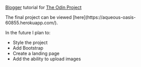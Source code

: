 [Blogger](http://tutorials.jumpstartlab.com/projects/blogger.html) tutorial for [The Odin Project](http://www.theodinproject.com)
<p>The final project can be viewed [here](https://aqueous-oasis-60855.herokuapp.com/).</p>

<p>In the future I plan to:</p>
<ul>
<li>Style the project</li>
<li>Add Bootstrap</li>
<li>Create a landing page</li>
<li>Add the ability to upload images</li>
</ul>
